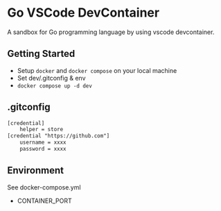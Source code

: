 # Go VSCode DevContainer

A sandbox for Go programming language by using vscode devcontainer.

## Getting Started

- Setup `docker` and `docker compose` on your local machine
- Set dev/.gitconfig & env 
- `docker compose up -d dev`

## .gitconfig

```txt
[credential]
    helper = store
[credential "https://github.com"]
    username = xxxx
    password = xxxx
```

## Environment

See docker-compose.yml

- CONTAINER_PORT